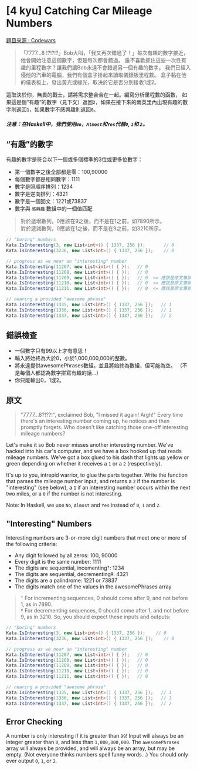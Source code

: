 ﻿# [4 kyu] Catching Car Mileage Numbers
[題目來源 : Codewars](https://www.codewars.com/kata/52c4dd683bfd3b434c000292/train/csharp)

> 「7777...8 !?!?!?」Bob大叫，「我又再次錯過了！」每次有趣的數字接近，他會開始注意這個數字，但是每次都會錯過。
> 誰不喜歡抓住這些一次性有趣的里程數字？讓我們讓Bob永遠不會錯過另一個有趣的數字。
> 我們已經入侵他的汽車的電腦，我們有個盒子掛起來讀取儀錶板里程數。
> 盒子黏在他的儀表板上，發出黃光或綠光，取決於它是否分別接收1或2。

這取決於你，無畏的戰士，請將需求整合合在一起。編寫分析里程數的函數，
如果這是個“有趣”的數字（見下文）返回``2``，如果在接下來的兩英里內出現有趣的數字則返回``1``，如果數字不感興趣則返回``0``。

##### 注意：在Haskell中，我們使用``No``，``Almost``和``Yes``代替``0``, ``1``和 ``2``。

## “有趣”的數字

有趣的數字是符合以下一個或多個標準的3位或更多位數字：

* 第一個數字之後全部都是零：100,90000
* 每個數字都是相同數字：1111
* 數字是照順序排列：1234
* 數字是逆向排列：4321
* 數字是一個回文：1221或73837
* 數字與 ``感興趣`` 數組中的一個值匹配

> 對於遞增數列，0應該在9之後，而不是在1之前，如7890所示。  
> 對於遞減數列，0應該在1之後，而不是在9之前，如3210所示。  

``` c#
// "boring" numbers
Kata.IsInteresting(3, new List<int>() { 1337, 256 });       // 0
Kata.IsInteresting(3236, new List<int>() { 1337, 256 });    // 0

// progress as we near an "interesting" number
Kata.IsInteresting(11207, new List<int>() { });   // 0
Kata.IsInteresting(11208, new List<int>() { });   // 0
Kata.IsInteresting(11209, new List<int>() { });   // 0  <= 應該是原文筆誤  應該要回傳1
Kata.IsInteresting(11210, new List<int>() { });   // 0  <= 應該是原文筆誤  應該要回傳1
Kata.IsInteresting(11211, new List<int>() { });   // 0  <= 應該是原文筆誤  應該要回傳2

// nearing a provided "awesome phrase"
Kata.IsInteresting(1335, new List<int>() { 1337, 256 });   // 1
Kata.IsInteresting(1336, new List<int>() { 1337, 256 });   // 1
Kata.IsInteresting(1337, new List<int>() { 1337, 256 });   // 2
```

## 錯誤檢查

* 一個數字只有99以上才有意思！
* 輸入將始終為大於0，小於1,000,000,000的整數。
* 將永遠提供awesomePhrases數組，並且將始終為數組，但可能為空。 （不是每個人都認為數字拼寫有趣的話...）
* 你只能輸出0，1或2。

## 原文

> "7777...8?!??!", exclaimed Bob, "I missed it again! Argh!" 
Every time there's an interesting number coming up, he notices and then promptly forgets. 
Who doesn't like catching those one-off interesting mileage numbers?  

Let's make it so Bob never misses another interesting number. 
We've hacked into his car's computer, and we have a box hooked up that reads mileage numbers. 
We've got a box glued to his dash that lights up yellow or green depending on whether it receives a ``1`` or a ``2`` (respectively).

It's up to you, intrepid warrior, to glue the parts together. 
Write the function that parses the mileage number input, 
and returns a ``2`` if the number is "interesting" (see below), 
a ``1`` if an interesting number occurs within the next two miles, 
or a ``0`` if the number is not interesting.

Note: In Haskell, we use ``No``, ``Almost`` and ``Yes`` instead of ``0``, ``1`` and ``2``.

## "Interesting" Numbers

Interesting numbers are 3-or-more digit numbers that meet one or more of the following criteria:

* Any digit followed by all zeros: 100, 90000
* Every digit is the same number: 1111
* The digits are sequential, incementing†: 1234
* The digits are sequential, decrementing‡: 4321
* The digits are a palindrome: 1221 or 73837
* The digits match one of the values in the awesomePhrases array

> † For incrementing sequences, 0 should come after 9, and not before 1, as in 7890.  
> ‡ For decrementing sequences, 0 should come after 1, and not before 9, as in 3210.
So, you should expect these inputs and outputs:

``` c#
// "boring" numbers
Kata.IsInteresting(3, new List<int>() { 1337, 256 });    // 0
Kata.IsInteresting(3236, new List<int>() { 1337, 256 });    // 0

// progress as we near an "interesting" number
Kata.IsInteresting(11207, new List<int>() { });   // 0
Kata.IsInteresting(11208, new List<int>() { });   // 0
Kata.IsInteresting(11209, new List<int>() { });   // 0
Kata.IsInteresting(11210, new List<int>() { });   // 0
Kata.IsInteresting(11211, new List<int>() { });   // 0

// nearing a provided "awesome phrase"
Kata.IsInteresting(1335, new List<int>() { 1337, 256 });   // 1
Kata.IsInteresting(1336, new List<int>() { 1337, 256 });   // 1
Kata.IsInteresting(1337, new List<int>() { 1337, 256 });   // 2
```

## Error Checking

A number is only interesting if it is greater than ``99``!
Input will always be an integer greater than ``0``, and less than ``1,000,000,000``.
The ``awesomePhrases`` array will always be provided, and will always be an array, but may be empty. 
(Not everyone thinks numbers spell funny words...)
You should only ever output ``0``, ``1``, or ``2``.